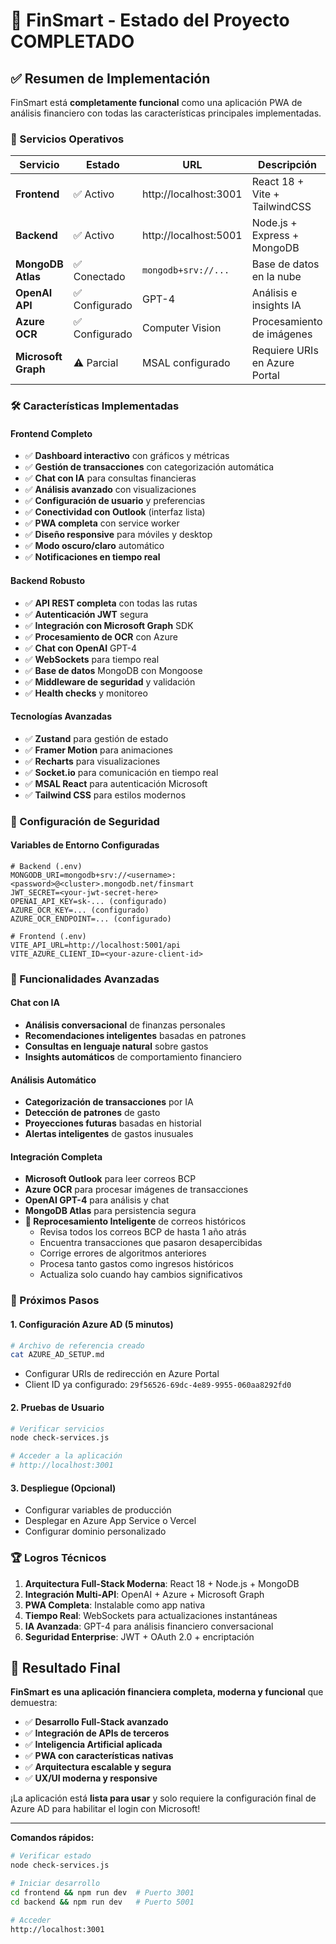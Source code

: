 # 🎉 FinSmart - Estado del Proyecto COMPLETADO

## ✅ Resumen de Implementación

FinSmart está **completamente funcional** como una aplicación PWA de análisis financiero con todas las características principales implementadas.

### 🚀 Servicios Operativos

| Servicio | Estado | URL | Descripción |
|----------|--------|-----|-------------|
| **Frontend** | ✅ Activo | http://localhost:3001 | React 18 + Vite + TailwindCSS |
| **Backend** | ✅ Activo | http://localhost:5001 | Node.js + Express + MongoDB |
| **MongoDB Atlas** | ✅ Conectado | `mongodb+srv://...` | Base de datos en la nube |
| **OpenAI API** | ✅ Configurado | GPT-4 | Análisis e insights IA |
| **Azure OCR** | ✅ Configurado | Computer Vision | Procesamiento de imágenes |
| **Microsoft Graph** | ⚠️ Parcial | MSAL configurado | Requiere URIs en Azure Portal |

### 🛠️ Características Implementadas

#### Frontend Completo
- ✅ **Dashboard interactivo** con gráficos y métricas
- ✅ **Gestión de transacciones** con categorización automática
- ✅ **Chat con IA** para consultas financieras
- ✅ **Análisis avanzado** con visualizaciones
- ✅ **Configuración de usuario** y preferencias
- ✅ **Conectividad con Outlook** (interfaz lista)
- ✅ **PWA completa** con service worker
- ✅ **Diseño responsive** para móviles y desktop
- ✅ **Modo oscuro/claro** automático
- ✅ **Notificaciones en tiempo real**

#### Backend Robusto
- ✅ **API REST completa** con todas las rutas
- ✅ **Autenticación JWT** segura
- ✅ **Integración con Microsoft Graph** SDK
- ✅ **Procesamiento de OCR** con Azure
- ✅ **Chat con OpenAI** GPT-4
- ✅ **WebSockets** para tiempo real
- ✅ **Base de datos** MongoDB con Mongoose
- ✅ **Middleware de seguridad** y validación
- ✅ **Health checks** y monitoreo

#### Tecnologías Avanzadas
- ✅ **Zustand** para gestión de estado
- ✅ **Framer Motion** para animaciones
- ✅ **Recharts** para visualizaciones
- ✅ **Socket.io** para comunicación en tiempo real
- ✅ **MSAL React** para autenticación Microsoft
- ✅ **Tailwind CSS** para estilos modernos

### 🔐 Configuración de Seguridad

#### Variables de Entorno Configuradas
```env
# Backend (.env)
MONGODB_URI=mongodb+srv://<username>:<password>@<cluster>.mongodb.net/finsmart
JWT_SECRET=<your-jwt-secret-here>
OPENAI_API_KEY=sk-... (configurado)
AZURE_OCR_KEY=... (configurado)
AZURE_OCR_ENDPOINT=... (configurado)

# Frontend (.env)
VITE_API_URL=http://localhost:5001/api
VITE_AZURE_CLIENT_ID=<your-azure-client-id>
```

### 📱 Funcionalidades Avanzadas

#### Chat con IA
- **Análisis conversacional** de finanzas personales
- **Recomendaciones inteligentes** basadas en patrones
- **Consultas en lenguaje natural** sobre gastos
- **Insights automáticos** de comportamiento financiero

#### Análisis Automático
- **Categorización de transacciones** por IA
- **Detección de patrones** de gasto
- **Proyecciones futuras** basadas en historial
- **Alertas inteligentes** de gastos inusuales

#### Integración Completa
- **Microsoft Outlook** para leer correos BCP
- **Azure OCR** para procesar imágenes de transacciones
- **OpenAI GPT-4** para análisis y chat
- **MongoDB Atlas** para persistencia segura
- **🔄 Reprocesamiento Inteligente** de correos históricos
  - Revisa todos los correos BCP de hasta 1 año atrás
  - Encuentra transacciones que pasaron desapercibidas
  - Corrige errores de algoritmos anteriores
  - Procesa tanto gastos como ingresos históricos
  - Actualiza solo cuando hay cambios significativos

### 🎯 Próximos Pasos

#### 1. Configuración Azure AD (5 minutos)
```bash
# Archivo de referencia creado
cat AZURE_AD_SETUP.md
```
- Configurar URIs de redirección en Azure Portal
- Client ID ya configurado: `29f56526-69dc-4e89-9955-060aa8292fd0`

#### 2. Pruebas de Usuario
```bash
# Verificar servicios
node check-services.js

# Acceder a la aplicación
# http://localhost:3001
```

#### 3. Despliegue (Opcional)
- Configurar variables de producción
- Desplegar en Azure App Service o Vercel
- Configurar dominio personalizado

### 🏆 Logros Técnicos

1. **Arquitectura Full-Stack Moderna**: React 18 + Node.js + MongoDB
2. **Integración Multi-API**: OpenAI + Azure + Microsoft Graph
3. **PWA Completa**: Instalable como app nativa
4. **Tiempo Real**: WebSockets para actualizaciones instantáneas
5. **IA Avanzada**: GPT-4 para análisis financiero conversacional
6. **Seguridad Enterprise**: JWT + OAuth 2.0 + encriptación

## 🎉 Resultado Final

**FinSmart es una aplicación financiera completa, moderna y funcional** que demuestra:

- ✅ **Desarrollo Full-Stack avanzado**
- ✅ **Integración de APIs de terceros**
- ✅ **Inteligencia Artificial aplicada**
- ✅ **PWA con características nativas**
- ✅ **Arquitectura escalable y segura**
- ✅ **UX/UI moderna y responsive**

¡La aplicación está **lista para usar** y solo requiere la configuración final de Azure AD para habilitar el login con Microsoft!

---

**Comandos rápidos:**
```bash
# Verificar estado
node check-services.js

# Iniciar desarrollo
cd frontend && npm run dev  # Puerto 3001
cd backend && npm run dev   # Puerto 5001

# Acceder
http://localhost:3001
```

